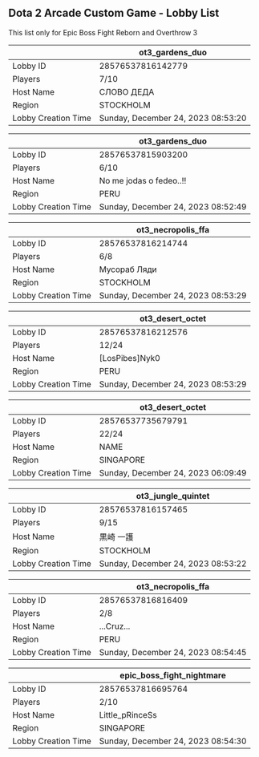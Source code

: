 ## Dota 2 Arcade Custom Game - Lobby List

This list only for Epic Boss Fight Reborn and Overthrow 3

|  | ot3_gardens_duo |
| ------ | ------ |
| Lobby ID | 28576537816142779 |
| Players | 7/10 |
| Host Name | СЛОВО ДЕДА |
| Region | STOCKHOLM |
| Lobby Creation Time | Sunday, December 24, 2023 08:53:20 |


|  | ot3_gardens_duo |
| ------ | ------ |
| Lobby ID | 28576537815903200 |
| Players | 6/10 |
| Host Name | No me jodas o fedeo..!! |
| Region | PERU |
| Lobby Creation Time | Sunday, December 24, 2023 08:52:49 |


|  | ot3_necropolis_ffa |
| ------ | ------ |
| Lobby ID | 28576537816214744 |
| Players | 6/8 |
| Host Name | Мусораб Ляди |
| Region | STOCKHOLM |
| Lobby Creation Time | Sunday, December 24, 2023 08:53:29 |


|  | ot3_desert_octet |
| ------ | ------ |
| Lobby ID | 28576537816212576 |
| Players | 12/24 |
| Host Name | [LosPibes]Nyk0 |
| Region | PERU |
| Lobby Creation Time | Sunday, December 24, 2023 08:53:29 |


|  | ot3_desert_octet |
| ------ | ------ |
| Lobby ID | 28576537735679791 |
| Players | 22/24 |
| Host Name | NAME |
| Region | SINGAPORE |
| Lobby Creation Time | Sunday, December 24, 2023 06:09:49 |


|  | ot3_jungle_quintet |
| ------ | ------ |
| Lobby ID | 28576537816157465 |
| Players | 9/15 |
| Host Name | 黒崎 一護 |
| Region | STOCKHOLM |
| Lobby Creation Time | Sunday, December 24, 2023 08:53:22 |


|  | ot3_necropolis_ffa |
| ------ | ------ |
| Lobby ID | 28576537816816409 |
| Players | 2/8 |
| Host Name | ...Cruz... |
| Region | PERU |
| Lobby Creation Time | Sunday, December 24, 2023 08:54:45 |


|  | epic_boss_fight_nightmare |
| ------ | ------ |
| Lobby ID | 28576537816695764 |
| Players | 2/10 |
| Host Name | Little_pRinceSs |
| Region | SINGAPORE |
| Lobby Creation Time | Sunday, December 24, 2023 08:54:30 |


